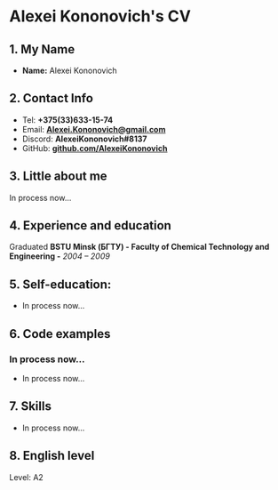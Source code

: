 # Alexei Kononovich's CV

## 1. My Name

* __Name:__ Alexei Kononovich

## 2. Contact Info

* Tel: **+375(33)633-15-74**
* Email: **Alexei.Kononovich@gmail.com**
* Discord: **AlexeiKononovich#8137**
* GitHub: **[github.com/AlexeiKononovich](https://github.com/AlexeiKononovich)**

## 3. Little about me

In process now...

## 4. Experience and education

Graduated **BSTU Minsk (БГТУ) - Faculty of Chemical Technology and Engineering -**
*2004 – 2009*

## 5. Self-education:

* In process now...

## 6.  Code examples

### In process now...
* In process now...

## 7. Skills
* In process now...

## 8. English level
Level: A2
